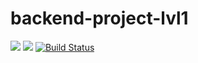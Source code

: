 # backend-project-lvl1

<a href="https://codeclimate.com/github/smashtakov/backend-project-lvl1/maintainability"><img src="https://api.codeclimate.com/v1/badges/4d71e176406d52a796eb/maintainability" /></a> <a href="https://codeclimate.com/github/smashtakov/backend-project-lvl1/test_coverage"><img src="https://api.codeclimate.com/v1/badges/4d71e176406d52a796eb/test_coverage" /></a> [![Build Status](https://travis-ci.org/smashtakov/backend-project-lvl1.svg?branch=master)](https://travis-ci.org/smashtakov/backend-project-lvl1)
